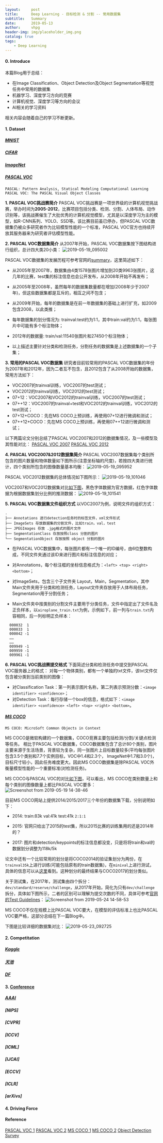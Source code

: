 ```yaml
---
layout:     post
title:      Deep Learning - 目标检测 & 分割 -- 常用数据集
subtitle:   Summary
date:       2019-05-13
author:     vhpg
header-img: img/placeholder_img.png
catalog: true
tags:
    - Deep Learning
---
```


#### 0. Introduce
本篇Blog用于总结：
* 在Image Classification、Object Detection及Object Segmentation等视觉任务中常用的数据集
* 机器学习、深度学习方向的竞赛
* 计算机视觉、深度学习等方向的会议
* AI相关的学习资料

相关内容会随着自己的学习不断更新。

#### 1. Dataset

##### [MNIST](http://yann.lecun.com/exdb/mnist/index.html)

##### [CIFAR](http://www.cs.toronto.edu/~kriz/cifar.html)

##### [ImageNet](http://image-net.org/challenges/LSVRC/2016/index)

##### [PASCAL VOC](http://host.robots.ox.ac.uk/pascal/VOC/index.html)

`PASCAL: Pattern Analysis, Statical Modeling Computational Learning`
`PASCAL VOC: The PASCAL Visual Object Classes`

**1. PASCAL VOC挑战赛简介**
PASCAL VOC挑战赛是一项世界级的计算机视觉挑战赛，举办时间为**2005-2012**，比赛项目包括分类、检测、分割、人体布局、动作识别等，该挑战赛催生了大批优秀的计算机视觉模型，尤其是以深度学习为主的模型，如R-CNN系列、YOLO、SSD等。该比赛目前虽已停办，但PASCAL VOC数据集仍被众多研究者作为比较模型性能的一个标准，PASCAL VOC官方也持续开放其服务器来为研究者评估模型性能。

**2. PASCAL VOC数据集简介**
从2007年开始，PASCAL VOC数据集按下图结构进行组织，总计四大类20小类：
![2019-05-19_095002](/assets/2019-05-19_095002.png)

PASCAL VOC数据集的发展历程可参考官网的[summary](http://host.robots.ox.ac.uk/pascal/VOC/)，这里简述如下：

* 从2005年至2007年，数据集由4类1578张图片增加到20类9963张图片，这几年的比赛，test集的标注信息也会公开发布，从2008年开始不再发布；

* 从2005年至2008年，虽然每年的数据集数量都在增加(2008年少于2007年)，但这些数据集都是互斥的，相互之间不包含；

* 从2009年开始，每年的数据集是在前一年数据集的基础上进行扩充，如2009包含2008，以此类推；

* 每年数据集的划分情况为: trainval:test约为1:1，其中train:val约为1:1，每张图片中可能有多个标注物体；

* 2012年的数据量: train/val:11540张图片和27450个标注物体；

* 以上描述主要针对分类和检测任务，分割任务的数据集是上述数据集的一个子集；

**3. 常用的PASCAL VOC数据集**
研究者目前较常用的PASCAL VOC数据集的年份为2007年和2012年，因为二者互不包含，且2012包含了从2008开始的数据集，常用方法如下：

* VOC2007的trainval训练，VOC2007的test测试；
* VOC2012的trainval训练，VOC2012的test测试；
* 07+12：VOC2007和VOC2012的trainval训练，VOC2007的test测试；
* 07++12：VOC2007的trainval+test和VOC2012的trainval训练，VOC2012的test测试；
* 07+12+COCO：先在MS COCO上预训练，再使用07+12进行微调和测试；
* 07++12+COCO：先在MS COCO上预训练，再使用07++12进行微调和测试；

以下两篇论文分别总结了PASCAL VOC2007和2012的数据集情况，及一些模型及其性能对比：
[PASCAL VOC 2007](http://host.robots.ox.ac.uk/pascal/VOC/pubs/everingham10.pdf)
[PASCAL VOC 2012](http://host.robots.ox.ac.uk/pascal/VOC/pubs/everingham15.pdf)

**4. PASCAL VOC2007&2012数据集简介**
PASCAL VOC2007数据集每个类别所包含的图片数量和物体数量如下图所示(注意坐标轴的尺度)，若按四大类进行统计，四个类别所包含的图像数量基本均衡：
![2019-05-19_095952](/assets/2019-05-19_095952.png)

PASCAL VOC2012数据集的总体情况如下图所示：
![2019-05-19_101046](/assets/2019-05-19_101046.png)

VOC2007和VOC2012数据集对比[如下图](https://arleyzhang.github.io/articles/1dc20586/)，黑色字体数据为官方数据，红色字体数据为根据数据集划分比例的推测数据：
![2019-05-19_101541](/assets/2019-05-19_101541.png)

**5. PASCAL VOC数据集文件组织方式**
以VOC2007为例，说明文件的组织方式：
```
.
├── Annotations 进行detection任务时的标签文件，xml文件形式
├── ImageSets 存放数据集的分割文件，比如train，val，test
├── JPEGImages 存放 .jpg格式的图片文件
├── SegmentationClass 存放按照class 分割的图片
└── SegmentationObject 存放按照 object 分割的图片
```
* 在PASCAL VOC数据集中，每张图片都有一个唯一的ID编号，由6位整数构成，不同文件夹通过该ID来进行图片和标注信息的对应；

* 对Annotations，每个标注框的坐标信息格式为：`<left> <top> <right> <bottom>`；

* 对ImageSets，包含三个子文件夹 Layout，Main，Segmentation，其中Main文件夹用于分类和检测任务，Layout文件夹存放用于人体布局任务，Segmentation用于分割任务；

* Main文件夹中按类别的分割文件主要用于分类任务，文件中指定出了文件名及正负样本，以`airoplane_train.txt`为例，示例如下，前一列与`train.txt`内容相同，后一列标明正负样本：
```
  000032  1
  000033  1
  000042 -1
  ……
  ……
  009949 -1
  009959 -1
  009961 -1
```

**6. PASCAL VOC挑战赛提交格式**
下面简述分类和检测任务中提交到PASCAL VOC服务器上的格式：
对每一个物体类别，都有一个单独的txt文件，该txt文件仅包含被分类到当前类别的图像：
* 对Classification Task：第一列表示图片名称，第二列表示预测分数：`<image identifier> <confidence>`；
* 对Detection Task：每行存储一个box的信息，格式如下：`<image identifier> <confidence> <left> <top> <right> <bottom>`。

##### [MS COCO](http://cocodataset.org/#home)

`MS COCO: MicroSoft Common Objects in Context`

MS COCO是微软构建的一个数据集，COCO竞赛主要包括检测/分割/关键点检测等任务。
相比于PASCAL VOC数据集，COCO数据集包含了总计80个类别，图片主要来源于生活场景，背景较为复杂，同一张图片上目标数量较多(平均每张图片包含3.5个类别和7.7个实例目标，VOC中1.4和2.3个， ImageNet中1.7和3.0个)，目标尺寸较小，因此任务难度更大。因此MS COCO数据集是除PASCAL VOC外衡量模型性能的一个重要标准(对检测任务)。

MS COCO与PASCAL VOC的对比[如下图](https://arxiv.org/pdf/1405.0312.pdf)，可以看出，MS COCO在类别数量上和每个类别的图像数量上都比PASCAL VOC要多：
![Screenshot from 2019-05-19 14-38-46](/assets/Screenshot%20from%202019-05-19%2014-38-46.png)

目前MS COCO网站上提供2014/2015/2017三个年份的数据集下载，分别说明如下：
* 2014: train:83k  val:41k  test:41k `2:1:1`

* 2015: 官网只给出了2015的test集，所以2015比赛的训练集用的还是2014年的？

* 2017: 图片和detection/keypoints的标注信息都没变，只是将将train和val的数据划分调整为118k/5k

论文中还有一个比较常用的划分是将COCO2014的验证集划分为两份，在`trainval35k`上进行训练(可能包括原有的train数据集)，在`minival`上进行测试，具体的信息可以从[这里](https://github.com/rbgirshick/py-faster-rcnn/blob/master/data/README.md)看到。这种划分的最终结果与COCO2017的划分类似。

关于测试集，在2017年，测试集由四个拆分：`dev/standard/reserve/challenge`，从2017年开始，简化为只有`dev/challenge`拆分，具体如下图所示，二者的区别可以理解为提交次数的不同，具体可参考[官网的Test Guidelines](http://cocodataset.org/#guidelines)：
![Screenshot from 2019-05-24 14-58-53](/assets/Screenshot%20from%202019-05-24%2014-58-53.png)

MS COCO不仅在规模上比PASCAL VOC要大，在模型的评估标准上也比PASCAL VOC要严格，这部分总结在下一篇Blog中。

下图是比较详细的数据集对比：
![2019-05-23_092725](/assets/2019-05-23_092725.png)

#### 2. Competitation

##### [Kaggle](https://www.kaggle.com/)

##### [天池](https://tianchi.aliyun.com/competition/gameList/activeList)

##### [DF](https://www.datafountain.cn/)


#### 3. [Conference](https://www.ccf.org.cn/xspj/rgzn/)

##### [AAAI]()

##### [NIPS]

##### [CVPR]

##### [ICCV]

##### [ICML]

##### [IJCAI]

##### [ECCV]

##### [ICLR]

##### [arXivs]

#### 4. Driving Force


#### Reference
[PASCAL VOC 1](http://host.robots.ox.ac.uk/pascal/VOC/index.html)
[PASCAL VOC 2](https://arleyzhang.github.io/articles/1dc20586/)
[MS COCO 1](http://cocodataset.org/#home)
[MS COCO 2](https://arleyzhang.github.io/articles/e5b86f16/)
[Object Detection Survey](https://arxiv.org/pdf/1809.02165v1.pdf)
